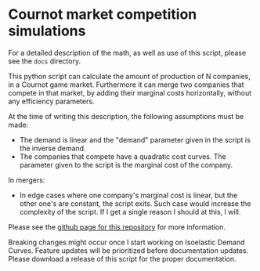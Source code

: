 # Cournot market competition simulations

For a detailed description of the math, as well as use of this script, please see the `docs`
directory.

This python script can calculate the amount of production of N companies, in a Cournot game market. Furthermore it can merge two companies that compete in that market, by adding their
marginal costs horizontally, without any efficiency parameters.

At the time of writing this description, the following assumptions must be made:

- The demand is linear and the "demand" parameter given in the script is the inverse demand.
- The companies that compete have a quadratic cost curves. The parameter given to the script is the
marginal cost of the company.

In mergers:

- In edge cases where one company's marginal cost is linear, but the other one's are constant, the script exits. Such case would increase the complexity of the script. If I get a single reason I should at this, I will.

Please see the [github page for this repository](https://ispanos.github.io/CournotGame/) for more information.

Breaking changes might occur once I start working on Isoelastic Demand Curves.
Feature updates will be prioritized before documentation updates.
Please download a release of this script for the proper documentation.
